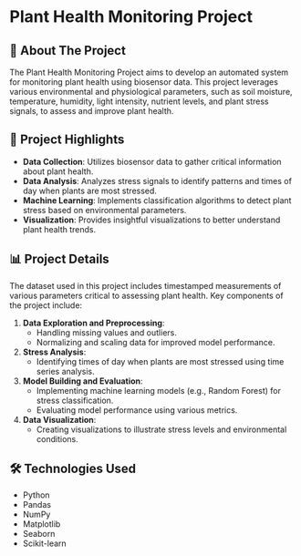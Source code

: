 # Plant Health Monitoring Project

## 🏡 About The Project

The Plant Health Monitoring Project aims to develop an automated system for monitoring plant health using biosensor data. This project leverages various environmental and physiological parameters, such as soil moisture, temperature, humidity, light intensity, nutrient levels, and plant stress signals, to assess and improve plant health.

## 🚀 Project Highlights

- **Data Collection**: Utilizes biosensor data to gather critical information about plant health.
- **Data Analysis**: Analyzes stress signals to identify patterns and times of day when plants are most stressed.
- **Machine Learning**: Implements classification algorithms to detect plant stress based on environmental parameters.
- **Visualization**: Provides insightful visualizations to better understand plant health trends.

## 📊 Project Details

The dataset used in this project includes timestamped measurements of various parameters critical to assessing plant health. Key components of the project include:

1. **Data Exploration and Preprocessing**:
   - Handling missing values and outliers.
   - Normalizing and scaling data for improved model performance.
2. **Stress Analysis**:
   - Identifying times of day when plants are most stressed using time series analysis.
3. **Model Building and Evaluation**:
   - Implementing machine learning models (e.g., Random Forest) for stress classification.
   - Evaluating model performance using various metrics.
4. **Data Visualization**:
   - Creating visualizations to illustrate stress levels and environmental conditions.

## 🛠️ Technologies Used

- Python
- Pandas
- NumPy
- Matplotlib
- Seaborn
- Scikit-learn
